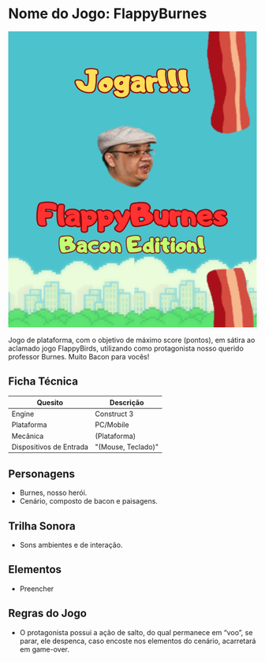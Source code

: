 # Nome do Jogo: FlappyBurnes

![FlappyBurnes, muito Bacon!](imagens/capa.png)

Jogo de plataforma, com o objetivo de máximo score (pontos), em sátira ao aclamado jogo FlappyBirds, utilizando como protagonista nosso querido professor Burnes. Muito Bacon para vocês!

## Ficha Técnica
| Quesito               | Descrição         |
|-----------------------|-------------------|
| Engine                | Construct 3       |
| Plataforma            | PC/Mobile         |
| Mecânica              | (Plataforma)      |
| Dispositivos de Entrada | "(Mouse, Teclado)" |

## Personagens
- Burnes, nosso herói.
- Cenário, composto de bacon e paisagens.

## Trilha Sonora
- Sons ambientes e de interação.

## Elementos
- Preencher

## Regras do Jogo
- O protagonista possui a ação de salto, do qual permanece em “voo”, se parar, ele despenca, caso encoste nos elementos do cenário, acarretará em game-over.
